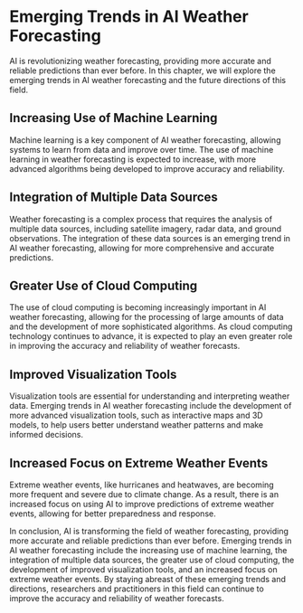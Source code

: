 Emerging Trends in AI Weather Forecasting
============================================================================================================

AI is revolutionizing weather forecasting, providing more accurate and reliable predictions than ever before. In this chapter, we will explore the emerging trends in AI weather forecasting and the future directions of this field.

Increasing Use of Machine Learning
----------------------------------

Machine learning is a key component of AI weather forecasting, allowing systems to learn from data and improve over time. The use of machine learning in weather forecasting is expected to increase, with more advanced algorithms being developed to improve accuracy and reliability.

Integration of Multiple Data Sources
------------------------------------

Weather forecasting is a complex process that requires the analysis of multiple data sources, including satellite imagery, radar data, and ground observations. The integration of these data sources is an emerging trend in AI weather forecasting, allowing for more comprehensive and accurate predictions.

Greater Use of Cloud Computing
------------------------------

The use of cloud computing is becoming increasingly important in AI weather forecasting, allowing for the processing of large amounts of data and the development of more sophisticated algorithms. As cloud computing technology continues to advance, it is expected to play an even greater role in improving the accuracy and reliability of weather forecasts.

Improved Visualization Tools
----------------------------

Visualization tools are essential for understanding and interpreting weather data. Emerging trends in AI weather forecasting include the development of more advanced visualization tools, such as interactive maps and 3D models, to help users better understand weather patterns and make informed decisions.

Increased Focus on Extreme Weather Events
-----------------------------------------

Extreme weather events, like hurricanes and heatwaves, are becoming more frequent and severe due to climate change. As a result, there is an increased focus on using AI to improve predictions of extreme weather events, allowing for better preparedness and response.

In conclusion, AI is transforming the field of weather forecasting, providing more accurate and reliable predictions than ever before. Emerging trends in AI weather forecasting include the increasing use of machine learning, the integration of multiple data sources, the greater use of cloud computing, the development of improved visualization tools, and an increased focus on extreme weather events. By staying abreast of these emerging trends and directions, researchers and practitioners in this field can continue to improve the accuracy and reliability of weather forecasts.

